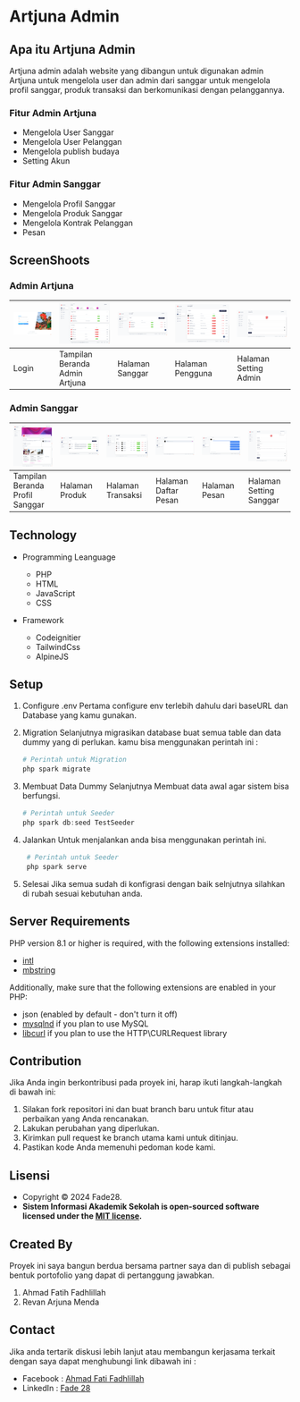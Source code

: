# Artjuna Admin

## Apa itu Artjuna Admin

Artjuna admin adalah website yang dibangun untuk digunakan admin Artjuna untuk mengelola user dan admin dari sanggar untuk mengelola profil sanggar, produk transaksi dan berkomunikasi dengan pelanggannya.

### Fitur Admin Artjuna

* Mengelola User Sanggar
* Mengelola User Pelanggan
* Mengelola publish budaya
* Setting Akun

### Fitur Admin Sanggar

* Mengelola Profil Sanggar
* Mengelola Produk Sanggar
* Mengelola Kontrak Pelanggan
* Pesan

## ScreenShoots

### Admin Artjuna

| ![login](ss/Login.png) | ![Beranda](ss/Dashboard%20Admin%20Artjuna.png) | ![Screenshot 2](ss/CRUD%20Sanggar.png) | ![Screenshot 2](ss/CRUD%20Pengguna.png) | ![Screenshot 2](ss/Setting%20Admin.png) |
|------------------------|------------------------------------------------|----------------------------------------|-----------------------------------------|-----------------------------------------|
| Login                  | Tampilan Beranda Admin Artjuna                 | Halaman Sanggar                        | Halaman Pengguna                        | Halaman Setting Admin                   |

### Admin Sanggar

| ![Beranda](ss/Profil%20Sanggar.png) | ![Screenshot 2](ss/CRUD%20Produk.png) | ![Screenshot 2](ss/CRUD%20Transaksi.png) | ![Screenshot 2](ss/Daftar%20Pesan.png) | ![Screenshot 2](ss/Pesan.png) | ![Screenshot 2](ss/Setting%20Sanggar.png) |
|-------------------------------------|---------------------------------------|------------------------------------------|----------------------------------------|-------------------------------|-------------------------------------------|
| Tampilan Beranda Profil Sanggar     | Halaman Produk                        | Halaman Transaksi                        | Halaman Daftar Pesan                   | Halaman Pesan                 | Halaman Setting Sanggar                   |

## Technology

* Programming Leanguage
  * PHP
  * HTML
  * JavaScript
  * CSS

* Framework
  * Codeignitier
  * TailwindCss
  * AlpineJS

## Setup

1. Configure .env
   Pertama configure env terlebih dahulu dari baseURL dan Database yang kamu gunakan.
  
2. Migration
   Selanjutnya migrasikan database buat semua table dan data dummy yang di perlukan. kamu bisa menggunakan perintah ini :
      ```PowerShell
      # Perintah untuk Migration
      php spark migrate
      ```
3. Membuat Data Dummy
   Selanjutnya Membuat data awal agar sistem bisa berfungsi.
    ```PowerShell
    # Perintah untuk Seeder
    php spark db:seed TestSeeder
    ```
4. Jalankan
   Untuk menjalankan anda bisa menggunakan perintah ini.
   ```PowerShell
    # Perintah untuk Seeder
    php spark serve
    ```
6. Selesai
   Jika semua sudah di konfigrasi dengan baik selnjutnya silahkan di rubah sesuai kebutuhan anda.

## Server Requirements

PHP version 8.1 or higher is required, with the following extensions installed:

- [intl](http://php.net/manual/en/intl.requirements.php)
- [mbstring](http://php.net/manual/en/mbstring.installation.php)

Additionally, make sure that the following extensions are enabled in your PHP:

- json (enabled by default - don't turn it off)
- [mysqlnd](http://php.net/manual/en/mysqlnd.install.php) if you plan to use MySQL
- [libcurl](http://php.net/manual/en/curl.requirements.php) if you plan to use the HTTP\CURLRequest library

## Contribution

Jika Anda ingin berkontribusi pada proyek ini, harap ikuti langkah-langkah di bawah ini:

1. Silakan fork repositori ini dan buat branch baru untuk fitur atau perbaikan yang Anda rencanakan.
2. Lakukan perubahan yang diperlukan.
3. Kirimkan pull request ke branch utama kami untuk ditinjau.
4. Pastikan kode Anda memenuhi pedoman kode kami.

## Lisensi

- Copyright © 2024 Fade28.
- **Sistem Informasi Akademik Sekolah is open-sourced software licensed under the [MIT license](LICENSE).**

## Created By

Proyek ini saya bangun berdua bersama partner saya dan di publish sebagai bentuk portofolio yang dapat di pertanggung jawabkan.
 1. Ahmad Fatih Fadhlillah
 2. Revan Arjuna Menda

## Contact

Jika anda tertarik diskusi lebih lanjut atau membangun kerjasama terkait dengan saya dapat menghubungi link dibawah ini :
- Facebook : <a href="https://www.facebook.com/fatihbro/">Ahmad Fati Fadhlillah</a>
- LinkedIn : <a href="https://www.linkedin.com/in/fatih-fadhlillah-876654241">Fade 28</a>
